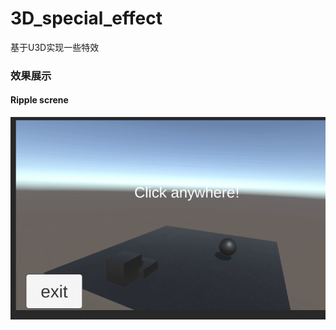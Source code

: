 # 3D_special_effect
基于U3D实现一些特效

### 效果展示

#### Ripple screne

<img src="https://github.com/NextoneX/3D_special_effect/blob/master/resource/demo.gif" width=600px height=auto />
